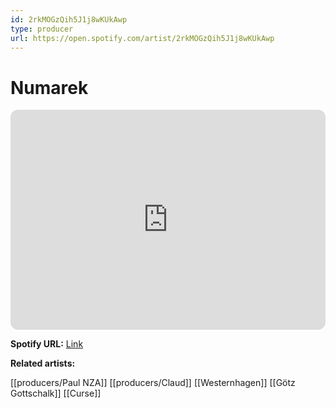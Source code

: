 ```yaml
---
id: 2rkMOGzQih5J1j8wKUkAwp
type: producer
url: https://open.spotify.com/artist/2rkMOGzQih5J1j8wKUkAwp
---
```

# Numarek

<iframe style="border-radius:12px" src="https://open.spotify.com/embed/artist/2rkMOGzQih5J1j8wKUkAwp" width="100%" height="352" frameBorder="0" allowfullscreen="" allow="autoplay; clipboard-write; encrypted-media; fullscreen; picture-in-picture" loading="lazy"></iframe>

**Spotify URL:** [Link](https://open.spotify.com/artist/2rkMOGzQih5J1j8wKUkAwp)

**Related artists:**

[[producers/Paul NZA]]
[[producers/Claud]]
[[Westernhagen]]
[[Götz Gottschalk]]
[[Curse]]
